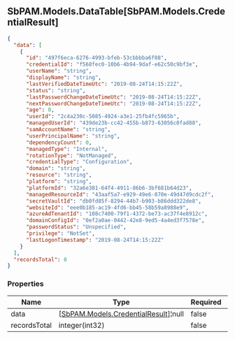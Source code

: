 
<h2 id="tocS_SbPAM.Models.DataTable[SbPAM.Models.CredentialResult]">SbPAM.Models.DataTable[SbPAM.Models.CredentialResult]</h2>

<a id="schemasbpam.models.datatable[sbpam.models.credentialresult]"></a>
<a id="schema_SbPAM.Models.DataTable[SbPAM.Models.CredentialResult]"></a>
<a id="tocSsbpam.models.datatable[sbpam.models.credentialresult]"></a>
<a id="tocssbpam.models.datatable[sbpam.models.credentialresult]"></a>

```json
{
  "data": [
    {
      "id": "497f6eca-6276-4993-bfeb-53cbbbba6f08",
      "credentialId": "f568fec0-10b6-4b94-9daf-e62c50c9bf3e",
      "userName": "string",
      "displayName": "string",
      "lastVerifiedDateTimeUtc": "2019-08-24T14:15:22Z",
      "status": "string",
      "lastPasswordChangeDateTimeUtc": "2019-08-24T14:15:22Z",
      "nextPasswordChangeDateTimeUtc": "2019-08-24T14:15:22Z",
      "age": 0,
      "userId": "2c4a230c-5085-4924-a3e1-25fb4fc5965b",
      "managedUserId": "439de23b-cc42-455b-b873-63056c0fad88",
      "samAccountName": "string",
      "userPrincipalName": "string",
      "dependencyCount": 0,
      "managedType": "Internal",
      "rotationType": "NotManaged",
      "credentialType": "Configuration",
      "domain": "string",
      "resource": "string",
      "platform": "string",
      "platformId": "32a6e381-64f4-4911-86b6-3bf681b64d23",
      "managedResourceId": "43aaf5a7-e929-49e6-870e-49d47d9cdc2f",
      "secretVaultId": "db0fd85f-8294-44b7-b903-b86ddd322de8",
      "websiteId": "eee0b185-ac19-4fd6-bb45-58b59a8988e9",
      "azureAdTenantId": "108c7400-79f1-4372-be73-ac37f4e8912c",
      "domainConfigId": "0ef2a0ae-0442-42e8-9ed5-4a4ed3f7578e",
      "passwordStatus": "Unspecified",
      "privilege": "NotSet",
      "lastLogonTimestamp": "2019-08-24T14:15:22Z"
    }
  ],
  "recordsTotal": 0
}

```

### Properties

|Name|Type|Required|Restrictions|Description|
|---|---|---|---|---|
|data|[[SbPAM.Models.CredentialResult](../Models/sbpam.models.credentialresult.md)]¦null|false|none|none|
|recordsTotal|integer(int32)|false|none|none|



